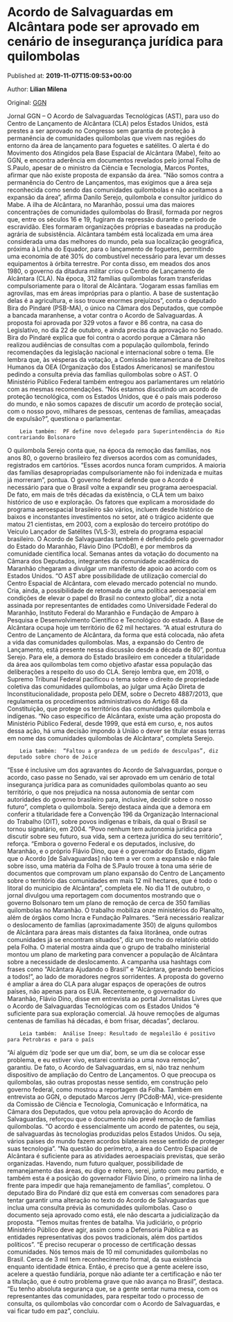 
# Acordo de Salvaguardas em Alcântara pode ser aprovado em cenário de insegurança jurídica para quilombolas

Published at: **2019-11-07T15:09:53+00:00**

Author: **Lilian Milena**

Original: [GGN](https://jornalggn.com.br/politica/acordo-de-salvaguardas-em-alcantara-pode-ser-aprovado-em-cenario-de-inseguranca-juridica-para-quilombolas/)

Jornal GGN – O Acordo de Salvaguardas Tecnológicas (AST), para uso do Centro de Lançamento de Alcântara (CLA) pelos Estados Unidos, está prestes a ser aprovado no Congresso sem garantia de proteção à permanência de comunidades quilombolas que vivem nas regiões do entorno da área de lançamento para foguetes e satélites.
O alerta é do Movimento dos Atingidos pela Base Espacial de Alcântara (Mabe), feito ao GGN, e encontra aderência em documentos revelados pelo jornal Folha de S.Paulo, apesar de o ministro da Ciência e Tecnologia, Marcos Pontes, afirmar que não existe proposta de expansão da área.
“Não somos contra a permanência do Centro de Lançamentos, mas exigimos que a área seja reconhecida como sendo das comunidades quilombolas e não aceitamos a expansão da área”, afirma Danilo Serejo, quilombola e consultor jurídico do Mabe.
A ilha de Alcântara, no Maranhão, possui uma das maiores concentrações de comunidades quilombolas do Brasil, formada por negros que, entre os séculos 16 e 19, fugiram da repressão durante o período de escravidão. Eles formaram organizações próprias e baseadas na produção agrária de subsistência.
Alcântara também está localizada em uma área considerada uma das melhores do mundo, pela sua localização geográfica, próxima à Linha do Equador, para o lançamento de foguetes, permitindo uma economia de até 30% do combustível necessário para levar um desses equipamentos à órbita terrestre. Por conta disso, em meados dos anos 1980, o governo da ditadura militar criou o Centro de Lançamento de Alcântara (CLA). Na época, 312 famílias quilombolas foram transferidas compulsoriamente para o litoral de Alcântara.
“Jogaram essas famílias em agrovilas, mas em áreas impróprias para o plantio. A base de sustentação delas é a agricultura, e isso trouxe enormes prejuízos”, conta o deputado Bira do Pindaré (PSB-MA), o único na Câmara dos Deputados, que compõe a bancada maranhense, a votar contra o Acordo de Salvaguardas. A proposta foi aprovada por 329 votos a favor e 86 contra, na casa do Legislativo, no dia 22 de outubro, e ainda precisa da aprovação no Senado.
Bira do Pindaré explica que foi contra o acordo porque a Câmara não realizou audiências de consultas com a população quilombola, ferindo recomendações da legislação nacional e internacional sobre o tema.
Ele lembra que, às vésperas da votação, a Comissão Interamericana de Direitos Humanos da OEA (Organização dos Estados Americanos) se manifestou pedindo a consulta prévia das famílias quilombolas sobre o AST. O Ministério Público Federal também entregou aos parlamentares um relatório com as mesmas recomendações.
“Nós estamos discutindo um acordo de proteção tecnológica, com os Estados Unidos, que é o país mais poderoso do mundo, e não somos capazes de discutir um acordo de proteção social, com o nosso povo, milhares de pessoas, centenas de famílias, ameaçadas de expulsão?”, questiona o parlamentar.

        Leia também:  PF define novo delegado para Superintendência do Rio contrariando Bolsonaro
      
O quilombola Serejo conta que, na época da remoção das famílias, nos anos 80, o governo brasileiro fez diversos acordos com as comunidades, registrados em cartórios. “Esses acordos nunca foram cumpridos. A maioria das famílias desapropriadas compulsoriamente não foi indenizada e muitas já morreram”, pontua.
O governo federal defende que o Acordo é necessário para que o Brasil volte a expandir seu programa aeroespacial. De fato, em mais de três décadas da existência, o CLA tem um baixo histórico de uso e exploração. Os fatores que explicam a morosidade do programa aeroespacial brasileiro são vários, incluem desde histórico de baixos e inconstantes investimentos no setor, até o trágico acidente que matou 21 cientistas, em 2003, com a explosão do terceiro protótipo do Veículo Lançador de Satélites (VLS-3), estrela do programa espacial brasileiro.
O Acordo de Salvaguardas também é defendido pelo governador do Estado do Maranhão, Flávio Dino (PCdoB), e por membros da comunidade científica local. Semanas antes da votação do documento na Câmara dos Deputados, integrantes da comunidade acadêmica do Maranhão chegaram a divulgar um manifesto de apoio ao acordo com os Estados Unidos.
“O AST abre possibilidade de utilização comercial do Centro Espacial de Alcântara, com elevado mercado potencial no mundo. Cria, ainda, a possibilidade de retomada de uma política aeroespacial em condições de elevar o papel do Brasil no contexto global”, diz a nota assinada por representantes de entidades como Universidade Federal do Maranhão, Instituto Federal do Maranhão e Fundação de Amparo à Pesquisa e Desenvolvimento Científico e Tecnológico do estado.
A Base de Alcântara ocupa hoje um território de 62 mil hectares. “A atual estrutura do Centro de Lançamento de Alcântara, da forma que está colocada, não afeta a vida das comunidades quilombolas. Mas, a expansão do Centro de Lançamento, está presente nessa discussão desde a década de 80”, pontua Serejo.
Para ele, a demora do Estado brasileiro em conceder a titularidade da área aos quilombolas tem como objetivo afastar essa população das deliberações a respeito do uso do CLA.
Serejo lembra que, em 2018, o Supremo Tribunal Federal pacificou o tema sobre o direito de propriedade coletiva das comunidades quilombolas, ao julgar uma Ação Direta de Inconstitucionalidade, proposta pelo DEM, sobre o Decreto 4887/2013, que regulamenta os procedimentos administrativos do Artigo 68 da Constituição, que protege os territórios das comunidades quilombola e indígenas.
“No caso específico de Alcântara, existe uma ação proposta do Ministério Público Federal, desde 1999, que está em curso, e, nos autos dessa ação, há uma decisão impondo à União o dever se titular essas terras em nome das comunidades quilombolas de Alcântara”, completa Serejo.

        Leia também:  “Faltou a grandeza de um pedido de desculpas”, diz deputado sobre choro de Joice
      
“Esse é inclusive um dos agravantes do Acordo de Salvaguardas, porque o acordo, caso passe no Senado, vai ser aprovado em um cenário de total insegurança jurídica para as comunidades quilombolas quanto ao seu território, o que nos prejudica na nossa autonomia de sentar com autoridades do governo brasileiro para, inclusive, decidir sobre o nosso futuro”, completa o quilombola.
Serejo destaca ainda que a demora em conferir a titularidade fere a Convenção 196 da Organização Internacional do Trabalho (OIT), sobre povos indígenas e tribais, da qual o Brasil se tornou signatário, em 2004.
“Povo nenhum tem autonomia jurídica para discutir sobre seu futuro, sua vida, sem a certeza jurídica do seu território”, reforça.
“Embora o governo Federal e os deputados, inclusive, do Maranhão, e o próprio Flávio Dino, que é o governador do Estado, digam que o Acordo [de Salvaguardas] não tem a ver com a expansão e não fale sobre isso, uma matéria da Folha de S.Paulo trouxe à tona uma série de documentos que comprovam um plano expansão do Centro de Lançamento sobre o território das comunidades em mais 12 mil hectares, que é todo o litoral do município de Alcântara”, completa ele.
No dia 11 de outubro, o jornal divulgou uma reportagem com documentos mostrando que o governo Bolsonaro tem um plano de remoção de cerca de 350 famílias quilombolas no Maranhão. O trabalho mobiliza onze ministérios do Planalto, além de órgãos como Incra e Fundação Palmares.
“Será necessário realizar o deslocamento de famílias (aproximadamente 350) de alguns quilombos de Alcântara para áreas mais distantes da faixa litorânea, onde outras comunidades já se encontram situados”, diz um trecho do relatório obtido pela Folha.
O material mostra ainda que o grupo de trabalho ministerial montou um plano de marketing para convencer a população de Alcântara sobre a necessidade de deslocamento. A campanha usa hashtags com frases como “Alcântara Ajudando o Brasil” e “Alcântara, gerando benefícios a todos!”, ao lado de moradores negros sorridentes.
A proposta do governo é ampliar a área do CLA para alugar espaços de operações de outros países, não apenas para os EUA.
Recentemente, o governador do Maranhão, Flávio Dino, disse em entrevista ao portal Jornalistas Livres que o Acordo de Salvaguardas Tecnológicas com os Estados Unidos “é suficiente para sua exploração comercial. Já houve remoções de algumas centenas de famílias há décadas, é bom frisar, décadas”, declarou.

        Leia também:  Análise Ineep: Resultado de megaleilão é positivo para Petrobras e para o país
      
“Aí alguém diz ‘pode ser que um dia’, bom, se um dia se colocar esse problema, e eu estiver vivo, estarei contrário a uma nova remoção”, garantiu.
De fato, o Acordo de Salvaguardas, em si, não traz nenhum dispositivo de ampliação do Centro de Lançamentos. O que preocupa os quilombolas, são outras propostas nesse sentido, em construção pelo governo federal, como mostrou a reportagem da Folha.
Também em entrevista ao GGN, o deputado Marcos Jerry (PCdoB-MA), vice-presidente da Comissão de Ciência e Tecnologia, Comunicação e Informática, na Câmara dos Deputados, que votou pela aprovação do Acordo de Salvaguardas, reforçou que o documento não prevê remoção de famílias quilombolas.
“O acordo é essencialmente um acordo de patentes, ou seja, de salvaguardas às tecnologias produzidas pelos Estados Unidos. Ou seja, vários países do mundo fazem acordos bilaterais nesse sentido de proteger suas tecnologia”.
“Na questão do perímetro, a área do Centro Espacial de Alcântara é suficiente para as atividades aeroespaciais previstas, que serão organizadas. Havendo, num futuro qualquer, possibilidade de remanejamento das áreas, eu digo e reitero, serei, junto com meu partido, e também esta é a posição do governador Flávio Dino, o primeiro na linha de frente para impedir que haja remanejamento de famílias”, completou.
O deputado Bira do Pindaré diz que está em conversas com senadores para tentar garantir uma alteração no texto do Acordo de Salvaguardas que inclua uma consulta prévia às comunidades quilombolas. Caso o documento seja aprovado como está, ele não descarta a judicialização da proposta.
“Temos muitas frentes de batalha. Via judiciário, o próprio Ministério Público deve agir, assim como a Defensoria Pública e as entidades representativas dos povos tradicionais, além dos partidos políticos”.
“É preciso recuperar o processo de certificação dessas comunidades. Nós temos mais de 10 mil comunidades quilombolas no Brasil. Cerca de 3 mil tem reconhecimento formal, da sua existência enquanto identidade étnica. Então, é preciso que a gente acelere isso, acelere a questão fundiária, porque não adiante ter a certificação e não ter a titulação, que é outro problema grave que não avança no Brasil”, destaca.
“Eu tenho absoluta segurança que, se a gente sentar numa mesa, com os representantes das comunidades, para respeitar todo o processo de consulta, os quilombolas vão concordar com o Acordo de Salvaguardas, e vai ficar tudo em paz”, concluiu.
